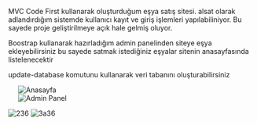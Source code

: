 MVC Code First kullanarak oluşturduğum eşya satış sitesi.
alsat olarak adlandırdığım sistemde kullanıcı kayıt ve giriş işlemleri yapılabiliniyor. Bu sayede proje geliştirilmeye açık hale gelmiş oluyor.

Boostrap kullanarak hazırladığım admin panelinden siteye eşya ekleyebilirsiniz bu sayede satmak istediğiniz eşyalar sitenin anasayfasında listelenecektir

update-database komutunu kullanarak veri tabanını oluşturabilirsiniz
<p aling="center">
<img align="center" src="https://user-images.githubusercontent.com/60429097/177060224-78863bdf-f883-4b41-b620-6f50a5365041.png" alt="Anasayfa" title="Angular" hspace="20"/> </br> 
<img align="center" src="https://user-images.githubusercontent.com/60429097/177060291-1536979d-c38e-40ce-8e57-bb55d47c8d15.png" alt="Admin Panel" title="Angular" hspace="20"/>
  </p>




![236](https://user-images.githubusercontent.com/60429097/177059902-182370d4-64a2-4aa2-8cf9-579c97173c3b.png) ![3a36](https://user-images.githubusercontent.com/60429097/177059991-efc87101-a225-4cd9-a8a5-e843c6e83196.png)

